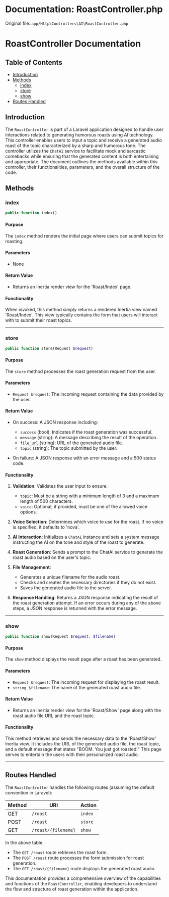 # Documentation: RoastController.php

Original file: `app/Http\Controllers\AI\RoastController.php`

# RoastController Documentation

## Table of Contents
- [Introduction](#introduction)
- [Methods](#methods)
  - [index](#index)
  - [store](#store)
  - [show](#show)
- [Routes Handled](#routes-handled)

## Introduction
The `RoastController` is part of a Laravel application designed to handle user interactions related to generating humorous roasts using AI technology. This controller enables users to input a topic and receive a generated audio roast of the topic characterized by a sharp and humorous tone. The controller utilizes the `ChatAI` service to facilitate mock and sarcastic comebacks while ensuring that the generated content is both entertaining and appropriate. The document outlines the methods available within this controller, their functionalities, parameters, and the overall structure of the code.

## Methods

### index
```php
public function index()
```
#### Purpose
The `index` method renders the initial page where users can submit topics for roasting.

#### Parameters
- None

#### Return Value
- Returns an Inertia render view for the 'Roast/Index' page.

#### Functionality
When invoked, this method simply returns a rendered Inertia view named 'Roast/Index'. This view typically contains the form that users will interact with to submit their roast topics.

---

### store
```php
public function store(Request $request)
```
#### Purpose
The `store` method processes the roast generation request from the user.

#### Parameters
- `Request $request`: The incoming request containing the data provided by the user.

#### Return Value
- On success: A JSON response including:
  - `success` (bool): Indicates if the roast generation was successful.
  - `message` (string): A message describing the result of the operation.
  - `file_url` (string): URL of the generated audio file.
  - `topic` (string): The topic submitted by the user.

- On failure: A JSON response with an error message and a 500 status code.

#### Functionality
1. **Validation**: Validates the user input to ensure:
   - `topic`: Must be a string with a minimum length of 3 and a maximum length of 500 characters.
   - `voice`: Optional; if provided, must be one of the allowed voice options.

2. **Voice Selection**: Determines which voice to use for the roast. If no voice is specified, it defaults to 'nova'.

3. **AI Interaction**: Initializes a `ChatAI` instance and sets a system message instructing the AI on the tone and style of the roast to generate.

4. **Roast Generation**: Sends a prompt to the ChatAI service to generate the roast audio based on the user's topic. 

5. **File Management**:
   - Generates a unique filename for the audio roast.
   - Checks and creates the necessary directories if they do not exist.
   - Saves the generated audio file to the server.

6. **Response Handling**: Returns a JSON response indicating the result of the roast generation attempt. If an error occurs during any of the above steps, a JSON response is returned with the error message.

---

### show
```php
public function show(Request $request, $filename)
```
#### Purpose
The `show` method displays the result page after a roast has been generated.

#### Parameters
- `Request $request`: The incoming request for displaying the roast result.
- `string $filename`: The name of the generated roast audio file.

#### Return Value
- Returns an Inertia render view for the 'Roast/Show' page along with the roast audio file URL and the roast topic.

#### Functionality
This method retrieves and sends the necessary data to the 'Roast/Show' Inertia view. It includes the URL of the generated audio file, the roast topic, and a default message that states "BOOM. You just got roasted!" This page serves to entertain the users with their personalized roast audio.

---

## Routes Handled
The `RoastController` handles the following routes (assuming the default convention in Laravel):

| Method  | URI                       | Action           |
|---------|---------------------------|------------------|
| GET     | `/roast`                  | `index`          |
| POST    | `/roast`                  | `store`          |
| GET     | `/roast/{filename}`       | `show`           |

In the above table:
- The `GET /roast` route retrieves the roast form.
- The `POST /roast` route processes the form submission for roast generation.
- The `GET /roast/{filename}` route displays the generated roast audio. 

This documentation provides a comprehensive overview of the capabilities and functions of the `RoastController`, enabling developers to understand the flow and structure of roast generation within the application.